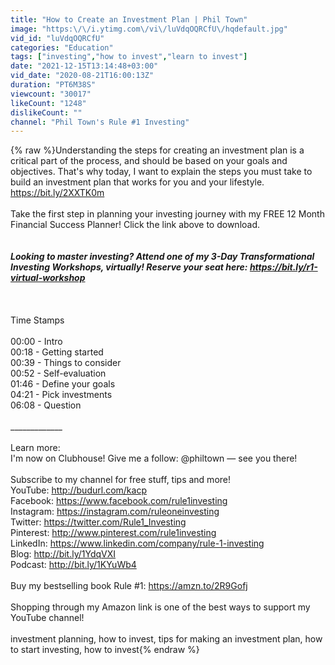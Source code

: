 ```yaml
---
title: "How to Create an Investment Plan | Phil Town"
image: "https:\/\/i.ytimg.com\/vi\/luVdqOQRCfU\/hqdefault.jpg"
vid_id: "luVdqOQRCfU"
categories: "Education"
tags: ["investing","how to invest","learn to invest"]
date: "2021-12-15T13:14:48+03:00"
vid_date: "2020-08-21T16:00:13Z"
duration: "PT6M38S"
viewcount: "30017"
likeCount: "1248"
dislikeCount: ""
channel: "Phil Town's Rule #1 Investing"
---
```

{% raw %}Understanding the steps for creating an investment plan is a critical part of the process, and should be based on your goals and objectives. That's why today,  I want to explain the steps you must take to build an investment plan that works for you and your lifestyle. <a rel="nofollow" target="blank" href="https://bit.ly/2XXTK0m">https://bit.ly/2XXTK0m</a><br /><br />Take the first step in planning your investing journey with my FREE 12 Month Financial Success Planner! Click the link above to download. <br />_____________<br /><br />Looking to master investing? Attend one of my 3-Day Transformational Investing Workshops, virtually! Reserve your seat here: <a rel="nofollow" target="blank" href="https://bit.ly/r1-virtual-workshop">https://bit.ly/r1-virtual-workshop</a><br /><br />_____________<br /><br />Time Stamps<br /><br />00:00 - Intro <br />00:18 - Getting started<br />00:39 - Things to consider<br />00:52 - Self-evaluation<br />01:46 - Define your goals<br />04:21 - Pick investments<br />06:08 - Question<br /><br />_____________<br /><br />Learn more:<br />I'm now on Clubhouse! Give me a follow: @philtown — see you there!  <br /><br />Subscribe to my channel for free stuff, tips and more!<br />YouTube: <a rel="nofollow" target="blank" href="http://budurl.com/kacp">http://budurl.com/kacp</a><br />Facebook: <a rel="nofollow" target="blank" href="https://www.facebook.com/rule1investing">https://www.facebook.com/rule1investing</a><br />Instagram: <a rel="nofollow" target="blank" href="https://instagram.com/ruleoneinvesting">https://instagram.com/ruleoneinvesting</a><br />Twitter: <a rel="nofollow" target="blank" href="https://twitter.com/Rule1_Investing">https://twitter.com/Rule1_Investing</a><br />Pinterest: <a rel="nofollow" target="blank" href="http://www.pinterest.com/rule1investing">http://www.pinterest.com/rule1investing</a><br />LinkedIn: <a rel="nofollow" target="blank" href="https://www.linkedin.com/company/rule-1-investing">https://www.linkedin.com/company/rule-1-investing</a><br />Blog: <a rel="nofollow" target="blank" href="http://bit.ly/1YdqVXI">http://bit.ly/1YdqVXI</a><br />Podcast: <a rel="nofollow" target="blank" href="http://bit.ly/1KYuWb4">http://bit.ly/1KYuWb4</a><br /><br />Buy my bestselling book Rule #1: <a rel="nofollow" target="blank" href="https://amzn.to/2R9Gofj">https://amzn.to/2R9Gofj</a><br /><br />Shopping through my Amazon link is one of the best ways to support my YouTube channel!<br /><br />investment planning, how to invest, tips for making an investment plan, how to start investing, how to invest{% endraw %}

